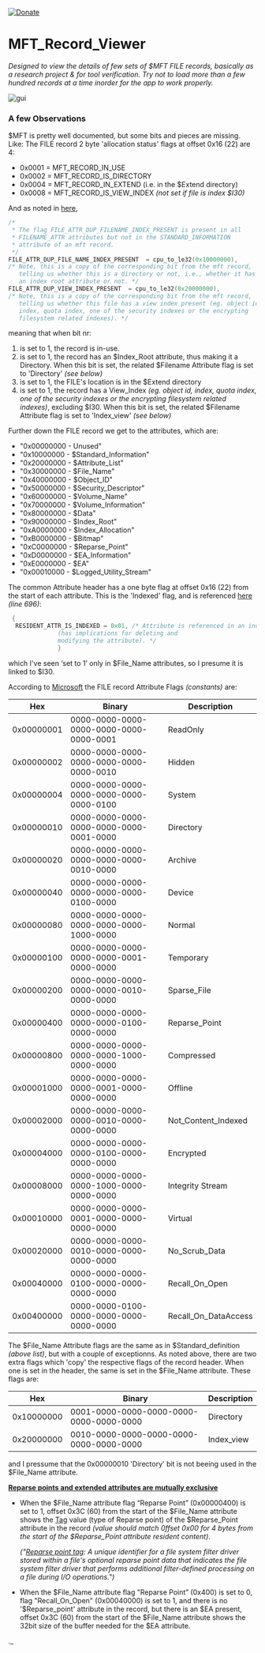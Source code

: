 [![Donate](https://img.shields.io/badge/Donate-PayPal-green.svg)](https://www.paypal.com/donate?hosted_button_id=69L3MWGCKVMA6)
# MFT_Record_Viewer

*Designed to view the details of few sets of $MFT FILE records, basically as a research project & for tool verification.
Try not to load more than a few hundred records at a time inorder for the app to work properly.*

![gui](https://raw.githubusercontent.com/kacos2000/MFT_Record_Viewer/master/i/MFTviewer.jpg?token=ACWZ5BSVGL2BR2WT25OJZFK73JK3Q)

### A few Observations

$MFT is pretty well documented, but some bits and pieces are missing. Like:
The FILE record 2 byte 'allocation status' flags at offset 0x16 (22) are 4:

  *  0x0001 = MFT_RECORD_IN_USE 
  *  0x0002 = MFT_RECORD_IS_DIRECTORY 
  *  0x0004 = MFT_RECORD_IN_EXTEND (i.e. in the $Extend directory) 
  *  0x0008 = MFT_RECORD_IS_VIEW_INDEX *(not set if file is index $I30)*
  
  And as noted in [here](https://opensource.apple.com/source/ntfs/ntfs-52/kext/ntfs_layout.h),
  ```C++
  /* 
   * The flag FILE_ATTR_DUP_FILENAME_INDEX_PRESENT is present in all 
   * FILENAME_ATTR attributes but not in the STANDARD_INFORMATION 
   * attribute of an mft record. 
   */ 
FILE_ATTR_DUP_FILE_NAME_INDEX_PRESENT  = cpu_to_le32(0x10000000), 
  /* Note, this is a copy of the corresponding bit from the mft record, 
     telling us whether this is a directory or not, i.e., whether it has 
     an index root attribute or not. */ 
  FILE_ATTR_DUP_VIEW_INDEX_PRESENT  = cpu_to_le32(0x20000000), 
  /* Note, this is a copy of the corresponding bit from the mft record, 
     telling us whether this file has a view index present (eg. object id 
     index, quota index, one of the security indexes or the encrypting 
     filesystem related indexes). */ 
```
     
meaning that when bit nr:<br> 
   1. is set to 1, the record is in-use.
   2. is set to 1, the record has an  $Index_Root attribute, thus making it a Directory. When this bit is set, the related $Filename Attribute flag is set to 'Directory' *(see below)*
   3. is set to 1, the FILE's location is in the $Extend directory
   4. is set to 1, the record has a View_Index *(eg. object id, index, quota index, one of the security indexes or the encrypting filesystem related indexes)*, excluding $I30. When this bit is set, the related $Filename Attribute flag is set to 'Index_view' *(see below)*
     
Further down the FILE record we get to the attributes, which are:

  * "0x00000000 - Unused"
  * "0x10000000 - $Standard_Information"
  * "0x20000000 - $Attribute_List"
  * "0x30000000 - $File_Name"
  * "0x40000000 - $Object_ID"
  * "0x50000000 - $Security_Descriptor"
  * "0x60000000 - $Volume_Name"
  * "0x70000000 - $Volume_Information"
  * "0x80000000 - $Data"
  * "0x90000000 - $Index_Root"
  * "0xA0000000 - $Index_Allocation"
  * "0xB0000000 - $Bitmap"
  * "0xC0000000 - $Reparse_Point"
  * "0xD0000000 - $EA_Information"
  * "0xE0000000 - $EA"
  * "0x00010000 - $Logged_Utility_Stream"

The common Attribute header has a one byte flag at offset 0x16 (22) from the start of each attribute. This is the 'Indexed' flag, and is referenced [here](https://opensource.apple.com/source/ntfs/ntfs-52/kext/ntfs_layout.h) *(line 696)*:

  ```C++
   {
    RESIDENT_ATTR_IS_INDEXED = 0x01, /* Attribute is referenced in an index
                (has implications for deleting and
                modifying the attribute). */
                }
```
which  I've seen ‘set to 1’ only in $File_Name attributes, so I presume it is linked to $I30.

According to [Microsoft](https://docs.microsoft.com/en-us/windows/win32/fileio/file-attribute-constants) the FILE record Attribute Flags *(constants)* are:

  Hex|Binary|Description
  ----------|---------------------------------------|------------------
  0x00000001|0000-0000-0000-0000-0000-0000-0000-0001|ReadOnly
  0x00000002|0000-0000-0000-0000-0000-0000-0000-0010|Hidden
  0x00000004|0000-0000-0000-0000-0000-0000-0000-0100|System
  0x00000010|0000-0000-0000-0000-0000-0000-0001-0000|Directory
  0x00000020|0000-0000-0000-0000-0000-0000-0010-0000|Archive
  0x00000040|0000-0000-0000-0000-0000-0000-0100-0000|Device
  0x00000080|0000-0000-0000-0000-0000-0000-1000-0000|Normal
  0x00000100|0000-0000-0000-0000-0000-0001-0000-0000|Temporary
  0x00000200|0000-0000-0000-0000-0000-0010-0000-0000|Sparse_File
  0x00000400|0000-0000-0000-0000-0000-0100-0000-0000|Reparse_Point
  0x00000800|0000-0000-0000-0000-0000-1000-0000-0000|Compressed
  0x00001000|0000-0000-0000-0000-0001-0000-0000-0000|Offline
  0x00002000|0000-0000-0000-0000-0010-0000-0000-0000|Not_Content_Indexed
  0x00004000|0000-0000-0000-0000-0100-0000-0000-0000|Encrypted
  0x00008000|0000-0000-0000-0000-1000-0000-0000-0000|Integrity Stream
  0x00010000|0000-0000-0000-0001-0000-0000-0000-0000|Virtual
  0x00020000|0000-0000-0000-0010-0000-0000-0000-0000|No_Scrub_Data
  0x00040000|0000-0000-0000-0100-0000-0000-0000-0000|Recall_On_Open
  0x00400000|0000-0000-0100-0000-0000-0000-0000-0000|Recall_On_DataAccess

The $File_Name Attribute flags are the same as in $Standard_definition *(above list)*, but with a couple of exceptionns. As noted above, there are two extra flags which 'copy' the respective flags of the record header. When one is set in the header, the same is set in the $File_Name attribute. These flags are:

  Hex|Binary|Description
  ----------|---------------------------------------|------------------
  0x10000000|0001-0000-0000-0000-0000-0000-0000-0000|Directory
  0x20000000|0010-0000-0000-0000-0000-0000-0000-0000|Index_view

and I pressume that the 0x00000010 'Directory' bit is not beeing used in the $File_Name attribute. 

  **[Reparse points and extended attributes are mutually exclusive](https://docs.microsoft.com/en-us/windows/win32/fileio/reparse-points?redirectedfrom=MSDN)**
  - When the $File_Name attribute flag “Reparse Point” (0x00000400) is set to 1, offset 0x3C (60) from the start of the $File_Name attribute shows the [Tag](https://docs.microsoft.com/en-us/openspecs/windows_protocols/ms-fscc/c8e77b37-3909-4fe6-a4ea-2b9d423b1ee4) value (type of Reparse point) of the $Reparse_Point attribute in the record *(value should match 0ffset 0x00 for 4 bytes from the start of the $Reparse_Point attribute resident content)*.

     *("[Reparse point tag](https://docs.microsoft.com/en-us/windows/win32/fileio/reparse-points):  A unique identifier for a file system filter driver stored within a file's optional reparse point data that indicates the file system filter driver that performs additional filter-defined processing on a file during I/O operations.")*

  - When the $File_Name attribute flag "Reparse Point” (0x400) is set to 0, flag "Recall_On_Open" (0x00040000) is set to 1, and there is no '$Reparse_point' attribute in the record, but there is an $EA present, offset 0x3C (60) from the start of the $File_Name attribute shows the 32bit size of the buffer needed for the $EA attribute.

._
